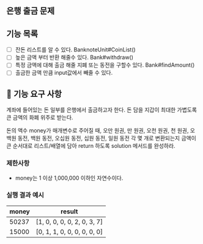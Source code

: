 ## 은행 출금 문제

## 기능 목록

- [ ] 잔돈 리스트를 알 수 있다. BanknoteUnit#CoinList()
- [ ] 높은 금액 부터 반환 해줄수 있다. Bank#withdraw()
- [ ] 특정 금액에 대해 출금 해줄 지폐 또는 동전을 구할수 있다. Bank#findAmount()
- [ ] 출금한 금액 만큼 input값에서 빼줄 수 있다. 

## 🚀 기능 요구 사항

계좌에 들어있는 돈 일부를 은행에서 출금하고자 한다. 
돈 담을 지갑이 최대한 가볍도록 큰 금액의 화폐 위주로 받는다.

돈의 액수 money가 매개변수로 주어질 때, 
오만 원권, 만 원권, 오천 원권, 천 원권, 오백원 동전, 백원 동전, 
오십원 동전, 십원 동전, 일원 동전 각 몇 개로 변환되는지 
금액이 큰 순서대로 리스트/배열에 담아 return 하도록 solution 메서드를 완성하라.

### 제한사항

- money는 1 이상 1,000,000 이하인 자연수이다.

### 실행 결과 예시

| money | result |
| --- | --- |
| 50237	| [1, 0, 0, 0, 0, 2, 0, 3, 7] |
| 15000	| [0, 1, 1, 0, 0, 0, 0, 0, 0] |